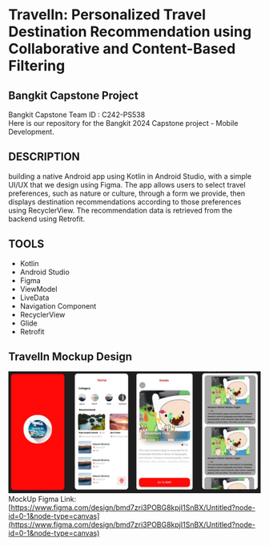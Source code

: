 # TravelIn: Personalized Travel Destination Recommendation using Collaborative and Content-Based Filtering
## Bangkit Capstone Project

Bangkit Capstone Team ID : C242-PS538	 <br>
Here is our repository for the Bangkit 2024 Capstone project - Mobile Development.

## DESCRIPTION
building a native Android app using Kotlin in Android Studio, with a simple UI/UX that we design using Figma. The app allows users to select travel preferences, such as nature or culture, through a form we provide, then displays destination recommendations according to those preferences using RecyclerView. The recommendation data is retrieved from the backend using Retrofit.


## TOOLS
- Kotlin
- Android Studio
- Figma
- ViewModel
- LiveData
- Navigation Component
- RecyclerView
- Glide
- Retrofit

## TravelIn Mockup Design 
![TravelinApp](https://github.com/Capstone-Bangkit-C242-PS538/TravelIn-Bangkit/blob/main/Assets/main.jpg)<br>
MockUp Figma Link:
[https://www.figma.com/design/bmd7zri3POBG8kpjI1SnBX/Untitled?node-id=0-1&node-type=canvas](https://www.figma.com/design/bmd7zri3POBG8kpjI1SnBX/Untitled?node-id=0-1&node-type=canvas)
